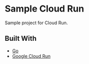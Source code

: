 # Sample Cloud Run

Sample project for Cloud Run. 

## Built With

- [Go](https://go.dev/)
- [Google Cloud Run](https://cloud.google.com/run)
